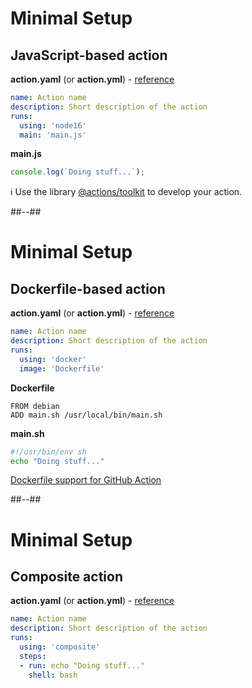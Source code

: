 <!-- .slide: class="with-code-bg-dark" -->

# Minimal Setup

## JavaScript-based action

**action.yaml** (or **action.yml**) - [reference](https://docs.github.com/en/actions/creating-actions/metadata-syntax-for-github-actions)

```yaml
name: Action name
description: Short description of the action
runs:
  using: 'node16'
  main: 'main.js'
```

**main.js**

```js
console.log(`Doing stuff...`);
```

ℹ️ Use the library [@actions/toolkit](https://github.com/actions/toolkit) to develop your action.

##--##

<!-- .slide: class="with-code-bg-dark" -->

# Minimal Setup

## Dockerfile-based action

**action.yaml** (or **action.yml**) - [reference](https://docs.github.com/en/actions/creating-actions/metadata-syntax-for-github-actions)

```yaml
name: Action name
description: Short description of the action
runs:
  using: 'docker'
  image: 'Dockerfile'
```

**Dockerfile**

```Dockefile
FROM debian
ADD main.sh /usr/local/bin/main.sh
```

**main.sh**

```bash
#!/usr/bin/env sh
echo "Doing stuff..."
```

[Dockerfile support for GitHub Action](https://docs.github.com/en/actions/creating-actions/dockerfile-support-for-github-actions)
<!-- .element: class="credits" -->

##--##

<!-- .slide: class="with-code-bg-dark" -->

# Minimal Setup

## Composite action

**action.yaml** (or **action.yml**) - [reference](https://docs.github.com/en/actions/creating-actions/metadata-syntax-for-github-actions)

```yaml
name: Action name
description: Short description of the action
runs:
  using: 'composite'
  steps:
  - run: echo "Doing stuff..."
    shell: bash
```

